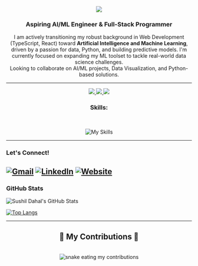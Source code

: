 <h1 align="center">
    <img src="https://readme-typing-svg.herokuapp.com/?font=Righteous&size=35&center=true&vCenter=true&width=500&height=70&duration=4000&lines=Hi+There!+👋;+I'm+Sushil+Dahal!;" />
</h1>

<h3 align="center">Aspiring AI/ML Engineer & Full-Stack Programmer </h3>
<div align="center">
I am actively transitioning my robust background in Web Development (TypeScript, React) toward <b>Artificial Intelligence and Machine Learning</b>, driven by a passion for data, Python, and building predictive models. I'm currently focused on expanding my ML toolset to tackle real-world data science challenges. <br/>
Looking to collaborate on AI/ML projects, Data Visualization, and Python-based solutions.
</div>

---

<div align="center"> 
  <a href="mailto:Sushildahal@my.unt.edu">
    <img src="https://img.shields.io/badge/Gmail-333333?style=for-the-badge&logo=gmail&logoColor=red" />
  </a>
  <a href="https://linkedin.com/in/sushil-dahal-138a5b20a" target="_blank">
    <img src="https://img.shields.io/badge/LinkedIn-0077B5?style=for-the-badge&logo=linkedin&logoColor=white" target="_blank" />
  </a>
  <a href="https://sushildahal.com.np/" target="_blank">
     <img src="https://img.shields.io/badge/Portfolio-FF5722?style=for-the-badge&logo=todoist&logoColor=white" target="_blank" /> <!-- sqlite, safari, google-chrome are other good icon options -->
  </a>
</div>



<h3 align="center"> Skills:</h3>
<br/>
<div align="center">

 ![My Skills](https://go-skill-icons.vercel.app/api/icons?i=python,numpy,pandas,sklearn,pytorch,typescript,react,js,nodejs,html,css,vite,postgresql,pinecone,mongodb,git,docker,aws,azure&titles=true) 


</div>

---

### Let's Connect!

[![Gmail](https://skillicons.dev/icons?i=gmail)](mailto:Sushildahal@my.unt.edu)
[![LinkedIn](https://skillicons.dev/icons?i=linkedin)](https://www.linkedin.com/in/sushil-dahal-138a5b20a/)
[![Website](https://skillicons.dev/icons?i=emotion)](https://sushildahal.com.np/)
---

### GitHub Stats

![Sushil Dahal's GitHub Stats](https://github-readme-stats.vercel.app/api?username=Sushil-dahal&show_icons=true&theme=vue)

[![Top Langs](https://github-readme-stats.vercel.app/api/top-langs/?username=Sushil-dahal&layout=compact&theme=vue)](https://github.com/Sushil-dahal)

---

<div align="center">
  <h2>🐍 My Contributions 🐍</h2>
  <br>
  <img alt="snake eating my contributions" src="https://raw.githubusercontent.com/Sushil-dahal/Sushil-dahal/output/github-contribution-grid-snake.svg" />
  
  <br/><br/><br/>
</div>
